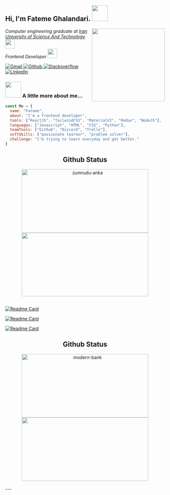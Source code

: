 <h2> Hi, I'm Fateme Ghalandari. 
  <img src="https://media.giphy.com/media/mGcNjsfWAjY5AEZNw6/giphy.gif" width="50">
</h2>
<img align='right' src="https://media.giphy.com/media/ieyl9zmCjO4b4t6qoY/giphy.gif" width="230">
<p>
  <em>
    Computer engineering graduate at 
    <a href="https://www.iust.ac.ir/">
      Iran University of Science And Technology</a>
    <img src="https://media.giphy.com/media/fYSnHlufseco8Fh93Z/giphy.gif" width="30">
  </br>
    Frontend Developer
    <img src="https://media.giphy.com/media/WUlplcMpOCEmTGBtBW/giphy.gif" width="30"> 
  </em>
</p>
<p>
  <a href="https://fghalandarii@gmail.com">
    <img alt="Gmail" src="https://img.shields.io/badge/Gmail-D14836?style=for-the-badge&logo=gmail&logoColor=white" />
  </a>

  
  <a href="https://github.com/FatemeGhalandari" target="_blank">
    <img alt="Github" src="https://img.shields.io/badge/GitHub-%2312100E.svg?&style=for-the-badge&logo=Github&logoColor=white" />
  </a> 
  <a href="https://stackoverflow.com/users/12572405/fateme-ghalandari" target="_blank">
    <img alt="Stackoverflow" src="https://img.shields.io/badge/Stack_Overflow-FE7A16?style=for-the-badge&logo=stack-overflow&logoColor=white" />
  </a> 
  <a href="https://www.linkedin.com/in/fateme-ghalandari/" target="_blank">
    <img alt="LinkedIn" src="https://img.shields.io/badge/linkedin-%230077B5.svg?&style=for-the-badge&logo=linkedin&logoColor=white" />
  </a> 
  
</p>

### <img src="https://media.giphy.com/media/VgCDAzcKvsR6OM0uWg/giphy.gif" width="50"> A little more about me...  

```javascript
const Me = {
  name: "Fateme",
  about: "I'm a frontend developer",
  tools: ["ReactJS", "TailwindCSS", "MaterialUI", "Redux", "NodeJS"],
  languages: ["Javascript", "HTML", "CSS", "Python"],
  teamTools: ["Github", "Discord", "Trello"],
  softSkills: ["passionate learner", "problem solver"],
  challenge: "I'm trying to learn everyday and get better."
}
```
<h2 align="center">Github Status</h2>

<div align="center">
  <div>
    <a href="https://github.com/FatemeGhalandari" title="Go to Source">
      <img width=400 height=200 src="https://github-readme-stats.vercel.app/api?username=FatemeGhalandari&show_icons=true&theme=material-palenight&hide_border=true&hide=contribs" alt="zumrudu-anka" />
    </a>
    <a href="https://github.com/FatemeGhalandari" title="Go to Source">
      <img width=400 height=200 src="https://streak-stats.demolab.com/?user=FatemeGhalandari&theme=material-palenight&hide_border=true" />
    </a>
  </div>
  <br>
</div>  

[![Readme Card](https://github-readme-stats.vercel.app/api/pin/?username=FatemeGhalandari&repo=modern-bank&theme=material-palenight&hide_border=true)](https://github.com/FatemeGhalandari/modern-bank)  

[![Readme Card](https://github-readme-stats.vercel.app/api/pin/?username=FatemeGhalandari&repo=react-tailwind-starter&theme=material-palenight&hide_border=true)](https://github.com/FatemeGhalandari/react-tailwind-starter)
 
[![Readme Card](https://github-readme-stats.vercel.app/api/pin/?username=FatemeGhalandari&repo=react-tailwind&theme=material-palenight&hide_border=true)](https://github.com/FatemeGhalandari/react-tailwind)


<h2 align="center">Github Status</h2>

<div align="center">
  <div>
    <a href="https://github.com/FatemeGhalandari/modern-bank" title="modern-bank">
      <img width=400 height=200 src="https://github-readme-stats.vercel.app/api/pin/?username=FatemeGhalandari&repo=modern-bank&theme=material-palenight&hide_border=true" alt="modern-bank" />
    </a>
    <a href="https://github.com/FatemeGhalandari/react-tailwind-starter" title="Go to Source">
      <img width=400 height=200 src="https://github-readme-stats.vercel.app/api/pin/?username=FatemeGhalandari&repo=react-tailwind-starter&theme=material-palenight&hide_border=true" />
    </a>
  </div>
  <br>
</div> 
---
